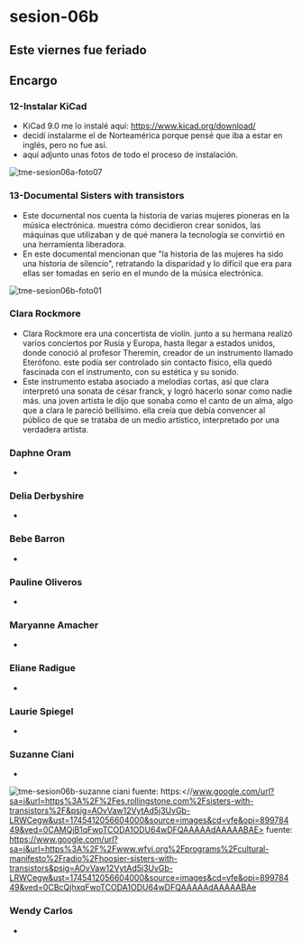 # sesion-06b

## Este viernes fue feriado

## Encargo

### 12-Instalar KiCad

- KiCad 9.0 me lo instalé aquí: https://www.kicad.org/download/
- decidí instalarme el de Norteamérica porque pensé que iba a estar en inglés, pero no fue así.
- aquí adjunto unas fotos de todo el proceso de instalación.

![tme-sesion06a-foto07](https://github.com/user-attachments/assets/c2d28119-9a9f-4e70-950b-042ca5d9e95c)

### 13-Documental Sisters with transistors

- Este documental nos cuenta la historia de varias mujeres pioneras en la música electrónica. muestra cómo decidieron crear sonidos, las máquinas que utilizaban y de qué manera la tecnología se convirtió en una herramienta liberadora.
- En este documental mencionan que "la historia de las mujeres ha sido una historia de silencio", retratando la disparidad y lo difícil que era para ellas ser tomadas en serio en el mundo de la música electrónica.

![tme-sesion06b-foto01](https://github.com/user-attachments/assets/283e7aa8-be72-4b35-8cc3-35a0fc6c811f)

### Clara Rockmore

- Clara Rockmore era una concertista de violín. junto a su hermana realizó varios conciertos por Rusia y Europa, hasta llegar a estados unidos, donde conoció al profesor Theremin, creador de un instrumento llamado Eterófono. este podía ser controlado sin contacto físico, ella quedó fascinada con el instrumento, con su estética y su sonido.
- Este instrumento estaba asociado a melodías cortas, así que clara interpretó una sonata de césar franck, y logró hacerlo sonar como nadie más. una joven artista le dijo que sonaba como el canto de un alma, algo que a clara le pareció bellísimo. ella creía que debía convencer al público de que se trataba de un medio artístico, interpretado por una verdadera artista.

### Daphne Oram

-
### Delia Derbyshire

-
### Bebe Barron

-
### Pauline Oliveros

-
### Maryanne Amacher

-
### Eliane Radigue

-
### Laurie Spiegel

-
### Suzanne Ciani

-

![tme-sesion06b-suzanne ciani](https://github.com/user-attachments/assets/5bbb844f-9ad3-4ce1-b2d0-e7d03d2cab6c)
fuente: https:<//www.google.com/url?sa=i&url=https%3A%2F%2Fes.rollingstone.com%2Fsisters-with-transistors%2F&psig=AOvVaw12VytAd5j3UvGb-LRWCegw&ust=1745412056604000&source=images&cd=vfe&opi=89978449&ved=0CAMQjB1qFwoTCODA1ODU64wDFQAAAAAdAAAAABAE>
fuente: https://www.google.com/url?sa=i&url=https%3A%2F%2Fwww.wfyi.org%2Fprograms%2Fcultural-manifesto%2Fradio%2Fhoosier-sisters-with-transistors&psig=AOvVaw12VytAd5j3UvGb-LRWCegw&ust=1745412056604000&source=images&cd=vfe&opi=89978449&ved=0CBcQjhxqFwoTCODA1ODU64wDFQAAAAAdAAAAABAe
### Wendy Carlos

-
